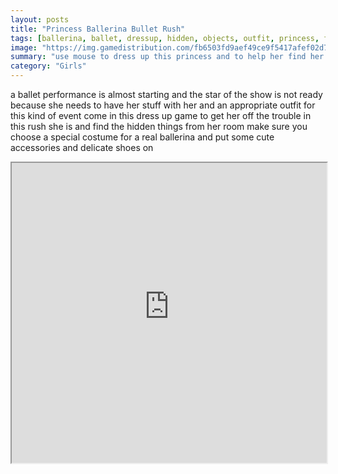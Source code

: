 ```yaml
---
layout: posts
title: "Princess Ballerina Bullet Rush"
tags: [ballerina, ballet, dressup, hidden, objects, outfit, princess, free, online, games, oyna, game, free, games, play, play, games]
image: "https://img.gamedistribution.com/fb6503fd9aef49ce9f5417afef02d724.jpg"
summary: "use mouse to dress up this princess and to help her find her things  free online games oyna game free games play play games"
category: "Girls"
---
```


a ballet performance is almost starting and the star of the show is not ready because she needs to have her stuff with her and an appropriate outfit for this kind of event come in this dress up game to get her off the trouble in this rush she is and find the hidden things from her room make sure you choose a special costume for a real ballerina and put some cute accessories and delicate shoes on

<iframe width="100%" height="480px;" src="https://html5.gamedistribution.com/fb6503fd9aef49ce9f5417afef02d724/"></iframe>
